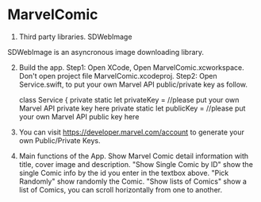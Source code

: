 # MarvelComic
1. Third party libraries.
    SDWebImage

SDWebImage is an asyncronous image downloading library. 
 
2. Build the app.
   Step1: Open XCode, Open MarvelComic.xcworkspace. Don't open project file MarvelComic.xcodeproj.
   Step2: Open Service.swift, to put your own Marvel API public/private key as follow.  
   
   class Service {
       private static let privateKey =  //please put your own Marvel API private key here
       private static let publicKey =   //please put your own Marvel API public key here

3. You can visit https://developer.marvel.com/account to generate your own Public/Private Keys.


4. Main functions of the App.
   Show Marvel Comic detail information with title, cover image and description. 
   "Show Single Comic by ID" show the single Comic info by the id you enter in the textbox above.
   "Pick Randomly" show randomly the Comic.
   "Show lists of Comics" show a list of Comics, you can scroll horizontally from one to another.



